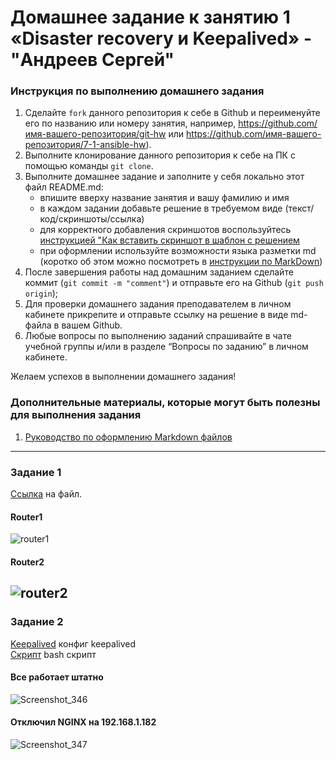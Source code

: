 # Домашнее задание к занятию 1 «Disaster recovery и Keepalived» - "Андреев Сергей"


### Инструкция по выполнению домашнего задания

   1. Сделайте `fork` данного репозитория к себе в Github и переименуйте его по названию или номеру занятия, например, https://github.com/имя-вашего-репозитория/git-hw или  https://github.com/имя-вашего-репозитория/7-1-ansible-hw).
   2. Выполните клонирование данного репозитория к себе на ПК с помощью команды `git clone`.
   3. Выполните домашнее задание и заполните у себя локально этот файл README.md:
      - впишите вверху название занятия и вашу фамилию и имя
      - в каждом задании добавьте решение в требуемом виде (текст/код/скриншоты/ссылка)
      - для корректного добавления скриншотов воспользуйтесь [инструкцией "Как вставить скриншот в шаблон с решением](https://github.com/netology-code/sys-pattern-homework/blob/main/screen-instruction.md)
      - при оформлении используйте возможности языка разметки md (коротко об этом можно посмотреть в [инструкции  по MarkDown](https://github.com/netology-code/sys-pattern-homework/blob/main/md-instruction.md))
   4. После завершения работы над домашним заданием сделайте коммит (`git commit -m "comment"`) и отправьте его на Github (`git push origin`);
   5. Для проверки домашнего задания преподавателем в личном кабинете прикрепите и отправьте ссылку на решение в виде md-файла в вашем Github.
   6. Любые вопросы по выполнению заданий спрашивайте в чате учебной группы и/или в разделе “Вопросы по заданию” в личном кабинете.
   
Желаем успехов в выполнении домашнего задания!
   
### Дополнительные материалы, которые могут быть полезны для выполнения задания

1. [Руководство по оформлению Markdown файлов](https://gist.github.com/Jekins/2bf2d0638163f1294637#Code)

---

### Задание 1
[Ссылка](https://github.com/SergeiViktorovich/gitlab-hw/blob/main/hsrp_advanced_asv.pkt) на файл.  
#### Router1  
![router1](https://github.com/SergeiViktorovich/gitlab-hw/assets/143599204/7bd96001-840e-422a-add8-7338757ce3bf)  
#### Router2  
![router2](https://github.com/SergeiViktorovich/gitlab-hw/assets/143599204/3b8a65aa-39ba-4b3d-b3c9-c58450029189)  
---

### Задание 2
[Keepalived](https://github.com/SergeiViktorovich/gitlab-hw/blob/main/keepalived.conf) конфиг keepalived  
[Скрипт](https://github.com/SergeiViktorovich/gitlab-hw/blob/main/check-port.sh) bash скрипт  
#### Все работает штатно
![Screenshot_346](https://github.com/SergeiViktorovich/gitlab-hw/assets/143599204/66f93126-deb5-4a0b-8165-12bedd4792a1)  
#### Отключил NGINX на 192.168.1.182
![Screenshot_347](https://github.com/SergeiViktorovich/gitlab-hw/assets/143599204/65ffd22a-d5b0-41bc-9fa8-2dc6748b2c63)  
